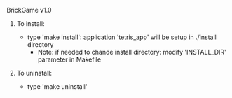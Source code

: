 BrickGame v1.0

1. To install:
	- type 'make install': application 'tetris_app' will be setup in ./install directory
        - Note: if needed to chande install directory: modify 'INSTALL_DIR' parameter in Makefile 
                
2. To uninstall:
	- type 'make uninstall'
